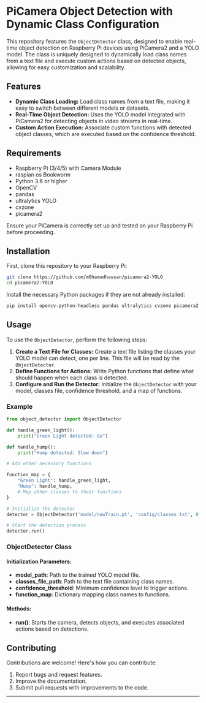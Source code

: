 # PiCamera Object Detection with Dynamic Class Configuration

This repository features the `ObjectDetector` class, designed to enable real-time object detection on Raspberry Pi devices using PiCamera2 and a YOLO model. The class is uniquely designed to dynamically load class names from a text file and execute custom actions based on detected objects, allowing for easy customization and scalability.

## Features

- **Dynamic Class Loading:** Load class names from a text file, making it easy to switch between different models or datasets.
- **Real-Time Object Detection:** Uses the YOLO model integrated with PiCamera2 for detecting objects in video streams in real-time.
- **Custom Action Execution:** Associate custom functions with detected object classes, which are executed based on the confidence threshold.

## Requirements

- Raspberry Pi (3/4/5) with Camera Module
- raspian os Bookworm
- Python 3.6 or higher
- OpenCV
- pandas
- ultralytics YOLO
- cvzone
- picamera2

Ensure your PiCamera is correctly set up and tested on your Raspberry Pi before proceeding.

## Installation

First, clone this repository to your Raspberry Pi:

```bash
git clone https://github.com/m0hamadhassan/picamera2-YOLO
cd picamera2-YOLO
```

Install the necessary Python packages if they are not already installed:

```bash
pip install opencv-python-headless pandas ultralytics cvzone picamera2
```

## Usage

To use the `ObjectDetector`, perform the following steps:

1. **Create a Text File for Classes:** Create a text file listing the classes your YOLO model can detect, one per line. This file will be read by the `ObjectDetector`.
2. **Define Functions for Actions:** Write Python functions that define what should happen when each class is detected.
3. **Configure and Run the Detector:** Initialize the `ObjectDetector` with your model, classes file, confidence threshold, and a map of functions.

### Example

```python
from object_detector import ObjectDetector

def handle_green_light():
    print("Green Light detected: Go")

def handle_hump():
    print("Hump detected: Slow down")

# Add other necessary functions

function_map = {
    "Green Light": handle_green_light,
    "Hump": handle_hump,
    # Map other classes to their functions
}

# Initialize the detector
detector = ObjectDetector('model/newTrain.pt', 'config/classes.txt', 0.8, function_map)

# Start the detection process
detector.run()
```

### ObjectDetector Class

#### Initialization Parameters:

- **model_path**: Path to the trained YOLO model file.
- **classes_file_path**: Path to the text file containing class names.
- **confidence_threshold**: Minimum confidence level to trigger actions.
- **function_map**: Dictionary mapping class names to functions.

#### Methods:

- **run()**: Starts the camera, detects objects, and executes associated actions based on detections.

## Contributing

Contributions are welcome! Here's how you can contribute:

1. Report bugs and request features.
2. Improve the documentation.
3. Submit pull requests with improvements to the code.


---
